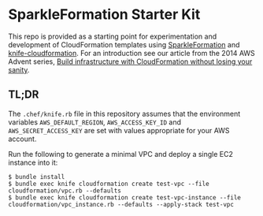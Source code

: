 # SparkleFormation Starter Kit

This repo is provided as a starting point for experimentation and development of CloudFormation templates using [SparkleFormation](https://github.com/sparkleformation/sparkle_formation/) and [knife-cloudformation](https://github.com/hw-labs/knife-cloudformation). For an introduction see our article from the 2014 AWS Advent series, [Build infrastructure with CloudFormation without losing your sanity](AWS_ADVENT.md).

## TL;DR

The `.chef/knife.rb` file in this repository assumes that the environment variables `AWS_DEFAULT_REGION`, `AWS_ACCESS_KEY_ID` and `AWS_SECRET_ACCESS_KEY` are set with values appropriate for your AWS account.

Run the following to generate a minimal VPC and deploy a single EC2 instance into it:

```
$ bundle install
$ bundle exec knife cloudformation create test-vpc --file cloudformation/vpc.rb --defaults
$ bundle exec knife cloudformation create test-vpc-instance --file cloudformation/vpc_instance.rb --defaults --apply-stack test-vpc
```
